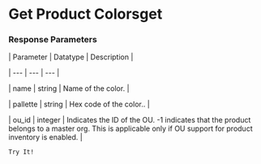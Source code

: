 # Get Product Colorsget

### Response Parameters

| Parameter | Datatype | Description |

| --- | --- | --- |

| name | string | Name of the color. |

| pallette | string | Hex code of the color.. |

| ou_id | integer | Indicates the ID of the OU. -1 indicates that the product belongs to a master org. This is applicable only if OU support for product inventory is enabled. |



`Try It!`